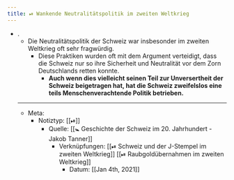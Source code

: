```yaml
---
title: ⏯ Wankende Neutralitätspolitik im zweiten Weltkrieg
---
```


- .
	- Die Neutralitätspolitik der Schweiz war insbesonder im zweiten Weltkrieg oft sehr fragwürdig.
		- Diese Praktiken wurden oft mit dem Argument verteidigt, dass die Schweiz nur so ihre Sicherheit und Neutralität vor dem Zorn Deutschlands retten konnte.
			- __Auch wenn dies vielleicht seinen Teil zur Unversertheit der Schweiz beigetragen hat, hat die Schweiz zweifelslos eine teils Menschenverachtende Politik betrieben.__
	- ---
	- Meta:
		- Notiztyp: [[⏯]]
			- Quelle: [[🚼 Geschichte der Schweiz im 20. Jahrhundert - Jakob Tanner]]
				- Verknüpfungen: [[⏯ Schweiz und der J-Stempel im zweiten Weltkrieg]] [[⏯ Raubgoldübernahmen im zweiten Weltkrieg]]
					- Datum: [[Jan 4th, 2021]]